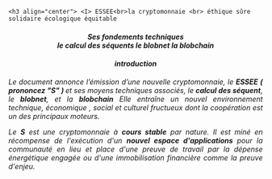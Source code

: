 
    <h3 align="center"> <I> ESSEE<br>la cryptomonnaie <br> éthique sûre solidaire écologique équitable
</h3>
<h4 align="center"> <I> Ses fondements techniques <br>le calcul des séquents le blobnet la blobchain <I> </h4>



<h4 align="center"> <I> introduction <I> </h4>

<p align="justify">  <I> Le document annonce l’émission d’une nouvelle cryptomonnaie, le <B> ESSEE ( prononcez "S" ) </B> et ses moyens techniques associés, le <B> calcul des séquent</B>, le <B>blobnet</B>, et la <B>blobchain</B>  Elle entraîne un nouvel environnement technique, économique , social et culturel fructueux dont la coopération est un des principaux moteurs.<I> 
    </p>

<p align="justify"> <I> Le <B>S</B> est une cryptomonnaie à <B>cours stable</B> par nature. Il est miné en récompense de l'exécution d'un <B>nouvel espace d'applications </B>pour la communauté en lieu et place d'une preuve de travail par la dépense énergétique engagée ou d'une immobilisation financière comme la preuve d'enjeu.</I>
</p>



                                                             
                                 
                                       
                                     
